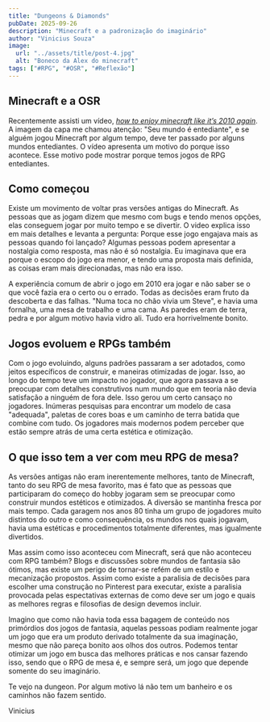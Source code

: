 ```yaml
---
title: "Dungeons & Diamonds"
pubDate: 2025-09-26
description: "Minecraft e a padronização do imaginário"
author: "Vinicius Souza"
image:
  url: "../assets/title/post-4.jpg"
  alt: "Boneco da Alex do minecraft"
tags: ["#RPG", "#OSR", "#Reflexão"]
---
```

## Minecraft e a OSR

Recentemente assisti um vídeo, _[how to enjoy minecraft like it’s 2010 again](https://youtu.be/W8_kbGnuztE)_. A imagem da capa me chamou atenção: "Seu mundo é entediante", e se alguém jogou Minecraft por algum tempo, deve ter passado por alguns mundos entediantes. O vídeo apresenta um motivo do porque isso acontece. Esse motivo pode mostrar porque temos jogos de RPG entediantes.

## Como começou

Existe um movimento de voltar pras versões antigas do Minecraft. As pessoas que as jogam dizem que mesmo com bugs e tendo menos opções, elas conseguem jogar por muito tempo e se divertir. O video explica isso em mais detalhes e levanta a pergunta: Porque esse jogo engajava mais as pessoas quando foi lançado? Algumas pessoas podem apresentar a nostalgia como resposta, mas não é só nostalgia. Eu imaginava que era porque o escopo do jogo era menor, e tendo uma proposta mais definida, as coisas eram mais direcionadas, mas não era isso.

A experiência comum de abrir o jogo em 2010 era jogar e não saber se o que você fazia era o certo ou o errado. Todas as decisões eram fruto da descoberta e das falhas. "Numa toca no chão vivia um Steve", e havia uma fornalha, uma mesa de trabalho e uma cama. As paredes eram de terra, pedra e por algum motivo havia vidro ali. Tudo era horrivelmente bonito.

## Jogos evoluem e RPGs também

Com o jogo evoluindo, alguns padrões passaram a ser adotados, como jeitos específicos de construir, e maneiras otimizadas de jogar. Isso, ao longo do tempo teve um impacto no jogador, que agora passava a se preocupar com detalhes construtivos num mundo que em teoria não devia satisfação a ninguém de fora dele. Isso gerou um certo cansaço no jogadores. Inúmeras pesquisas para encontrar um modelo de casa "adequada", paletas de cores boas e um caminho de terra batida que combine com tudo. Os jogadores mais modernos podem perceber que estão sempre atrás de uma certa estética e otimização.

## O que isso tem a ver com meu RPG de mesa?

As versões antigas não eram inerentemente melhores, tanto de Minecraft, tanto do seu RPG de mesa favorito, mas é fato que as pessoas que participaram do começo do hobby jogaram sem se preocupar como construir mundos estéticos e otimizados. A diversão se mantinha fresca por mais tempo. Cada garagem nos anos 80 tinha um grupo de jogadores muito distintos do outro e como consequência, os mundos nos quais jogavam, havia uma estéticas e procedimentos totalmente diferentes, mas igualmente divertidos.

Mas assim como isso aconteceu com Minecraft, será que não aconteceu com RPG também? Blogs e discussões sobre mundos de fantasia são ótimos, mas existe um perigo de tornar-se refém de um estilo e mecanização propostos. Assim como existe a paralisia de decisões para escolher uma construção no Pinterest para executar, existe a paralisia provocada pelas espectativas externas de como deve ser um jogo e quais as melhores regras e filosofias de design devemos incluir.

Imagino que como não havia toda essa bagagem de conteúdo nos primórdios dos jogos de fantasia, aquelas pessoas podiam realmente jogar um jogo que era um produto derivado totalmente da sua imaginação, mesmo que não pareça bonito aos olhos dos outros. Podemos tentar otimizar um jogo em busca das melhores práticas e nos cansar fazendo isso, sendo que o RPG de mesa é, e sempre será, um jogo que depende somente do seu imaginário.

Te vejo na dungeon. Por algum motivo lá não tem um banheiro e os caminhos não fazem sentido.

Vinicius